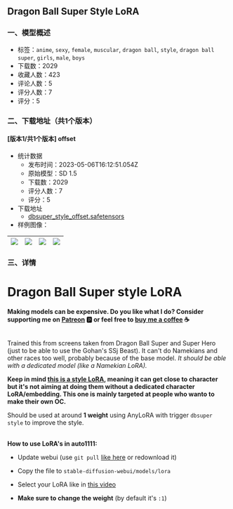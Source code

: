 ## Dragon Ball Super Style LoRA
### 一、模型概述

- 标签：`anime`, `sexy`, `female`, `muscular`, `dragon ball`, `style`, `dragon ball super`, `girls`, `male`, `boys`
- 下载数：2029
- 收藏人数：423
- 评论人数：5
- 评分人数：7
- 评分：5

### 二、下载地址（共1个版本）

#### [版本1/共1个版本] offset

- 统计数据
  - 发布时间：2023-05-06T16:12:51.054Z
  - 原始模型：SD 1.5
  - 下载数：2029
  - 评分人数：7
  - 评分：5
- 下载地址
  - [dbsuper_style_offset.safetensors](https://civitai.com/api/download/models/64076)
- 样例图像：

| <img src="https://image.civitai.com/xG1nkqKTMzGDvpLrqFT7WA/91f33329-55d1-4bbe-9729-bb0c8a58c764/width=450/707490.jpeg" /> | <img src="https://image.civitai.com/xG1nkqKTMzGDvpLrqFT7WA/e54435c5-eb15-4895-a37b-5f8f24376856/width=450/707472.jpeg" /> | <img src="https://image.civitai.com/xG1nkqKTMzGDvpLrqFT7WA/bec47377-9027-4435-a01a-666d0cd3ef0d/width=450/707464.jpeg" /> | <img src="https://image.civitai.com/xG1nkqKTMzGDvpLrqFT7WA/87ab9969-4c52-487a-8e34-c9f127f4964d/width=450/707467.jpeg" /> |
| ---- | ---- | ---- | ---- |


### 三、详情
<h1>Dragon Ball Super style LoRA</h1><p><strong>Making models can be expensive. Do you like what I do? Consider supporting me on </strong><a target="_blank" rel="ugc" href="https://www.patreon.com/Lykon275"><strong>Patreon</strong></a><strong> 🅿️ or feel free to </strong><a target="_blank" rel="ugc" href="https://snipfeed.co/lykon"><strong>buy me a coffee</strong></a><strong> ☕</strong></p><p><br />Trained this from screens taken from Dragon Ball Super and Super Hero (just to be able to use the Gohan's SSj Beast). It can't do Namekians and other races too well, probably because of the base model. <em>It should be able with a dedicated model (like a Namekian LoRA).</em></p><p><strong>Keep in mind <u>this is a style LoRA</u>, meaning it can get close to character but it's not aiming at doing them without a dedicated character LoRA/embedding. This one is mainly targeted at people who wanto to make their own OC.</strong></p><p>Should be used at around <strong>1 weight</strong> using AnyLoRA with trigger <code>dbsuper style</code> to improve the style.</p><p><br /><strong>How to use LoRA's in auto1111:</strong></p><ul><li><p>Update webui (use <code>git pull</code> <a target="_blank" rel="ugc" href="https://www.youtube.com/embed/mn8fMF10XN4?start=31&amp;end=60">like here</a> or redownload it)</p></li><li><p>Copy the file to <code>stable-diffusion-webui/models/lora</code></p></li><li><p>Select your LoRA like in <a target="_blank" rel="ugc" href="https://www.youtube.com/watch?v=-bMeyXOZwN0">this video</a></p></li><li><p><strong>Make sure to change the weight</strong> (by default it's <code>:1</code>)</p></li></ul>